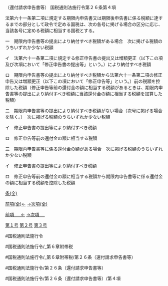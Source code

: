 （還付請求申告書等）
国税通則法施行令第２６条第４項

法第六十一条第二項に規定する期限内申告書又は期限後申告書に係る税額に達するまでの部分として政令で定める国税は、次の各号に掲げる場合の区分に応じ、当該各号に定める税額に相当する国税とする。

一　期限内申告書等の提出により納付すべき税額がある場合　次に掲げる税額のうちいずれか少ない税額

イ　法第六十一条第二項に規定する修正申告書の提出又は増額更正（以下この項及び次項において「修正申告書の提出等」という。）により納付すべき税額

ロ　期限内申告書等の提出により納付すべき税額から法第六十一条第二項の修正申告又は増額更正（以下この項において「修正申告等」という。）前の税額を控除した税額（修正申告等前の還付金の額に相当する税額があるときは、期限内申告書等の提出により納付すべき税額に当該還付金の額に相当する税額を加算した税額）

二　期限内申告書等の提出により納付すべき税額がない場合（次号に掲げる場合を除く。）　次に掲げる税額のうちいずれか少ない税額

イ　修正申告書の提出等により納付すべき税額

ロ　修正申告等前の還付金の額に相当する税額

三　期限内申告書等に係る還付金の額がある場合　次に掲げる税額のうちいずれか少ない税額

イ　修正申告書の提出等により納付すべき税額

ロ　修正申告等前の還付金の額に相当する税額から期限内申告書等に係る還付金の額に相当する税額を控除した税額

[条(全)](国税通則法施行＿令＿第２６条_.md)

[前項(全)←](国税通則法施行＿令＿第２６条第３項_.md)    [→次項(全)](国税通則法施行＿令＿第２６条第５項_.md)

[前項 　 ←](国税通則法施行＿令＿第２６条第３項.md)    [→次項 　 ](国税通則法施行＿令＿第２６条第５項.md)

[第１号](国税通則法施行＿令＿第２６条第４項第１号.md)  [第２号](国税通則法施行＿令＿第２６条第４項第２号.md)  [第３号](国税通則法施行＿令＿第２６条第４項第３号.md)  

#国税通則法施行令

#国税通則法施行令/_第６章附帯税

#国税通則法施行令/_第６章附帯税/第２６条（還付請求申告書等）

#国税通則法施行令/第２６条（還付請求申告書等）

#国税通則法施行令/第２６条（還付請求申告書等）/第４項


